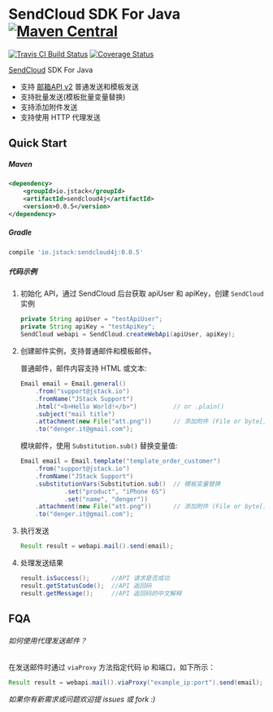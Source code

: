 # SendCloud SDK For Java [![Maven Central](https://maven-badges.herokuapp.com/maven-central/io.jstack/sendcloud4j/badge.svg?style=flat)](https://maven-badges.herokuapp.com/maven-central/io.jstack/sendcloud4j)

[![Travis CI Build Status](https://travis-ci.org/denger/sendcloud4j.svg)](https://travis-ci.org/denger/sendcloud4j)
[![Coverage Status](https://coveralls.io/repos/denger/sendcloud4j/badge.svg?branch=master&service=github)](https://coveralls.io/github/denger/sendcloud4j?branch=master)


[SendCloud](http://sendcloud.sohu.com) SDK For Java

* 支持 [邮箱API v2](http://sendcloud.sohu.com/doc/email_v2/send_email/#_2) 普通发送和模板发送
* 支持批量发送(模板批量变量替换)
* 支持添加附件发送
* 支持使用 HTTP 代理发送



## Quick Start

##### Maven

```xml
<dependency>
	<groupId>io.jstack</groupId>
	<artifactId>sendcloud4j</artifactId>
	<version>0.0.5</version>
</dependency>
```

##### Gradle

```groovy
compile 'io.jstack:sendcloud4j:0.0.5'
```

##### 代码示例

1. 初始化 API，通过 SendCloud 后台获取 apiUser 和 apiKey，创建 `SendCloud` 实例
    ```java
    private String apiUser = "testApiUser";
    private String apiKey = "testApiKey";
    SendCloud webapi = SendCloud.createWebApi(apiUser, apiKey);
    ```

1. 创建邮件实例，支持普通邮件和模板邮件。

   普通邮件，邮件内容支持 HTML 或文本:
    ```java
    Email email = Email.general()
        .from("support@jstack.io")
        .fromName("JStack Support")
        .html("<b>Hello World!</b>")          // or .plain()
        .subject("mail title")
        .attachment(new File("att.png"))      // 添加附件 (File or byte[])
        .to("denger.it@gmail.com");
    ```
    模块邮件，使用 `Substitution.sub()` 替换变量值:
    ```java
    Email email = Email.template("template_order_customer")
        .from("support@jstack.io")
        .fromName("JStack Support")
        .substitutionVars(Substitution.sub()  // 模板变量替换
                .set("product", "iPhone 6S")
                .set("name", "denger"))
        .attachment(new File("att.png"))      // 添加附件 (File or byte[])
        .to("denger.it@gmail.com");
    ```

1. 执行发送
    ```java
    Result result = webapi.mail().send(email);
    ```

1. 处理发送结果
    ```java
    result.isSuccess();      //API 请求是否成功
    result.getStatusCode();  //API 返回码
    result.getMessage();     //API 返回码的中文解释
    ```

## FQA

###### 如何使用代理发送邮件？

在发送邮件时通过 `viaProxy` 方法指定代码 ip 和端口，如下所示：
```java
Result result = webapi.mail().viaProxy("example_ip:port").send(email);
```


*如果你有新需求或问题欢迎提 issues 或 fork :)*

